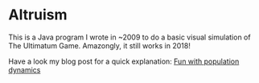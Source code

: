 # Altruism

This is a Java program I wrote in ~2009 to do a basic visual simulation of The Ultimatum Game.
Amazongly, it still works in 2018!

Have a look my blog post for a quick explanation: [Fun with population dynamics](https://rdrn.me/population-dynamics/)
